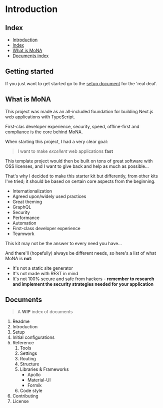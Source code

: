 # Introduction

## Index

- [Introduction](#Introduction)
- [Index](Index)
- [What is MoNA](#What-is-MoNA)
- [Documents index](#Documents)

## Getting started

If you just want to get started go to the [setup document](/Setup.md) for the 'real deal'.

## What is MoNA

This project was made as an all-included foundation for building Next.js web applications with TypeScript.

First-clas developer experience, security, speed, offline-first and compliance is the core behind MoNA.

When starting this project, I had a very clear goal:

> I want to make _excellent_ web applications **fast**

This template project would then be built on tons of great software with OSS licenses, and I want to give back and help as much as possible...

That's why I decided to make this starter kit but differently, from other kits I've tried; it should be based on certain core aspects from the beginning.

- Internationalization
- Agreed upon/widely used practices
- Great theming
- GraphQL
- Security
- Performance
- Automation
- First-class developer experience
- Teamwork

This kit may not be the answer to every need you have...

And there'll (hopefully) always be different needs, so here's a list of what MoNA is **not**:

- It's not a static site generator
- It's not made with REST in mind
- It's not 100% secure and safe from hackers - **remember to research and implement the security strategies needed for your application**

## Documents

> A **WIP** index of documents

1. Readme
1. Introduction
1. Setup
1. Initial configurations
1. Reference
   1. Tools
   1. Settings
   1. Routing
   1. Structure
   1. Libraries & Frameworks
      - Apollo
      - Material-UI
      - Formik
   1. Code style
1. Contributing
1. License
